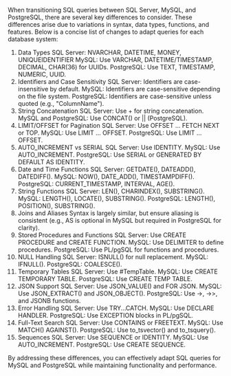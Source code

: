 When transitioning SQL queries between SQL Server, MySQL, and PostgreSQL, there are several key differences to consider. These differences arise due to variations in syntax, data types, functions, and features. Below is a concise list of changes to adapt queries for each database system:

1. Data Types
SQL Server: NVARCHAR, DATETIME, MONEY, UNIQUEIDENTIFIER
MySQL: Use VARCHAR, DATETIME/TIMESTAMP, DECIMAL, CHAR(36) for UUIDs.
PostgreSQL: Use TEXT, TIMESTAMP, NUMERIC, UUID.
2. Identifiers and Case Sensitivity
SQL Server: Identifiers are case-insensitive by default.
MySQL: Identifiers are case-sensitive depending on the file system.
PostgreSQL: Identifiers are case-sensitive unless quoted (e.g., "ColumnName").
3. String Concatenation
SQL Server: Use + for string concatenation.
MySQL and PostgreSQL: Use CONCAT() or || (PostgreSQL).
4. LIMIT/OFFSET for Pagination
SQL Server: Use OFFSET ... FETCH NEXT or TOP.
MySQL: Use LIMIT ... OFFSET.
PostgreSQL: Use LIMIT ... OFFSET.
5. AUTO_INCREMENT vs SERIAL
SQL Server: Use IDENTITY.
MySQL: Use AUTO_INCREMENT.
PostgreSQL: Use SERIAL or GENERATED BY DEFAULT AS IDENTITY.
6. Date and Time Functions
SQL Server: GETDATE(), DATEADD(), DATEDIFF().
MySQL: NOW(), DATE_ADD(), TIMESTAMPDIFF().
PostgreSQL: CURRENT_TIMESTAMP, INTERVAL, AGE().
7. String Functions
SQL Server: LEN(), CHARINDEX(), SUBSTRING().
MySQL: LENGTH(), LOCATE(), SUBSTRING().
PostgreSQL: LENGTH(), POSITION(), SUBSTRING().
8. Joins and Aliases
Syntax is largely similar, but ensure aliasing is consistent (e.g., AS is optional in MySQL but required in PostgreSQL for clarity).
9. Stored Procedures and Functions
SQL Server: Use CREATE PROCEDURE and CREATE FUNCTION.
MySQL: Use DELIMITER to define procedures.
PostgreSQL: Use PL/pgSQL for functions and procedures.
10. NULL Handling
SQL Server: ISNULL() for null replacement.
MySQL: IFNULL().
PostgreSQL: COALESCE().
11. Temporary Tables
SQL Server: Use #TempTable.
MySQL: Use CREATE TEMPORARY TABLE.
PostgreSQL: Use CREATE TEMP TABLE.
12. JSON Support
SQL Server: Use JSON_VALUE() and FOR JSON.
MySQL: Use JSON_EXTRACT() and JSON_OBJECT().
PostgreSQL: Use ->, ->>, and JSONB functions.
13. Error Handling
SQL Server: Use TRY...CATCH.
MySQL: Use DECLARE HANDLER.
PostgreSQL: Use EXCEPTION blocks in PL/pgSQL.
14. Full-Text Search
SQL Server: Use CONTAINS or FREETEXT.
MySQL: Use MATCH() AGAINST().
PostgreSQL: Use to_tsvector() and to_tsquery().
15. Sequences
SQL Server: Use SEQUENCE or IDENTITY.
MySQL: Use AUTO_INCREMENT.
PostgreSQL: Use CREATE SEQUENCE.

By addressing these differences, you can effectively adapt SQL queries for MySQL and PostgreSQL while maintaining functionality and performance.
